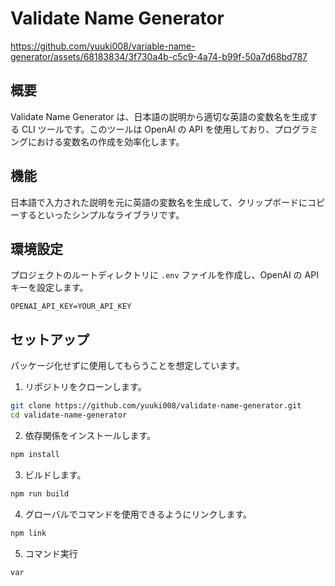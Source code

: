 # Validate Name Generator

https://github.com/yuuki008/variable-name-generator/assets/68183834/3f730a4b-c5c9-4a74-b99f-50a7d68bd787

## 概要

Validate Name Generator は、日本語の説明から適切な英語の変数名を生成する CLI ツールです。このツールは OpenAI の API を使用しており、プログラミングにおける変数名の作成を効率化します。

## 機能
日本語で入力された説明を元に英語の変数名を生成して、クリップボードにコピーするといったシンプルなライブラリです。

## 環境設定

プロジェクトのルートディレクトリに `.env` ファイルを作成し、OpenAI の API キーを設定します。

```.env
OPENAI_API_KEY=YOUR_API_KEY
```

## セットアップ

パッケージ化せずに使用してもらうことを想定しています。

1. リポジトリをクローンします。

```bash
git clone https://github.com/yuuki008/validate-name-generator.git
cd validate-name-generator
```

2. 依存関係をインストールします。

```bash
npm install
```

3. ビルドします。

```bash
npm run build
```

4. グローバルでコマンドを使用できるようにリンクします。

```bash
npm link
```

5. コマンド実行
```
var
```



